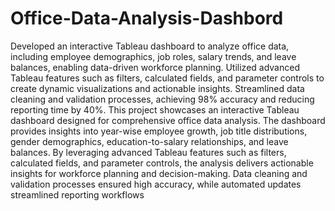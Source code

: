 # Office-Data-Analysis-Dashbord
Developed an interactive Tableau dashboard to analyze office data, including employee demographics, job roles, salary trends, and leave balances, enabling data-driven workforce planning. Utilized advanced Tableau features such as filters, calculated fields, and parameter controls to create dynamic visualizations and actionable insights.
Streamlined data cleaning and validation processes, achieving 98% accuracy and reducing reporting time by 40%.
This project showcases an interactive Tableau dashboard designed for comprehensive office data analysis. The dashboard provides insights into year-wise employee growth, job title distributions, gender demographics, education-to-salary relationships, and leave balances. By leveraging advanced Tableau features such as filters, calculated fields, and parameter controls, the analysis delivers actionable insights for workforce planning and decision-making. Data cleaning and validation processes ensured high accuracy, while automated updates streamlined reporting workflows
